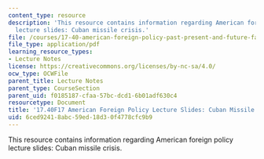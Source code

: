 ```yaml
---
content_type: resource
description: 'This resource contains information regarding American foreign policy
  lecture slides: Cuban missile crisis.'
file: /courses/17-40-american-foreign-policy-past-present-and-future-fall-2017/6ced92418abc59ed18d30f4778cfc9b9_MIT17_40F17_CubnMisileCris.pdf
file_type: application/pdf
learning_resource_types:
- Lecture Notes
license: https://creativecommons.org/licenses/by-nc-sa/4.0/
ocw_type: OCWFile
parent_title: Lecture Notes
parent_type: CourseSection
parent_uid: f0185187-cfaa-57bc-dcd1-6b01adf630c4
resourcetype: Document
title: '17.40F17 American Foreign Policy Lecture Slides: Cuban Missile Crisis'
uid: 6ced9241-8abc-59ed-18d3-0f4778cfc9b9
---
```

This resource contains information regarding American foreign policy lecture slides: Cuban missile crisis.
